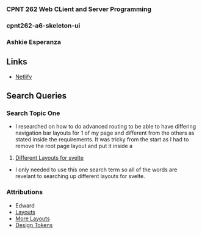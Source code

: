 ### CPNT 262 Web CLient and Server Programming
### cpnt262-a6-skeleton-ui
### Ashkie Esperanza
## Links
- [Netlify](https://skeletonui.netlify.app/)
## Search Queries

### Search Topic One
- I researched on how to do advanced routing to be able to have differing navigation bar layouts for 1 of my page and different from the others as stated inside the requirements. It was tricky from the start as I had to remove the root page layout and put it inside a 
1. [Different Layouts for svelte](https://www.google.com/search?q=different+layouts+for+svelte&sca_esv=583538769&sxsrf=AM9HkKm2mOuJT77PIAWmIyh8kO32SA_GiQ%3A1700278539668&ei=CzFYZd6tKIWz0PEP9--0sAc&ved=0ahUKEwie34CTz8yCAxWFGTQIHfc3DXYQ4dUDCBA&uact=5&oq=different+layouts+for+svelte&gs_lp=Egxnd3Mtd2l6LXNlcnAiHGRpZmZlcmVudCBsYXlvdXRzIGZvciBzdmVsdGUyCBAAGIAEGKIEMggQABiABBiiBDIIEAAYgAQYogRIjQxQsghYrQtwAngBkAEAmAGEAaABnQOqAQMyLjK4AQPIAQD4AQHCAgoQABhHGNYEGLADwgIHECMYsAIYJ8ICCBAAGAgYHhgNwgILEAAYgAQYigUYhgPiAwQYACBBiAYBkAYI&sclient=gws-wiz-serp)
- I only needed to use this one search term so all of the words are revelant to searching up different layouts for svelte.
### Attributions 
- Edward
- [Layouts](https://stackoverflow.com/questions/74517909/escape-root-layout-svelte-sveltekit)
- [More Layouts](https://github.com/lilyx13/skeletonUI-demo.git)
- [Design Tokens](https://www.skeleton.dev/docs/tokens)